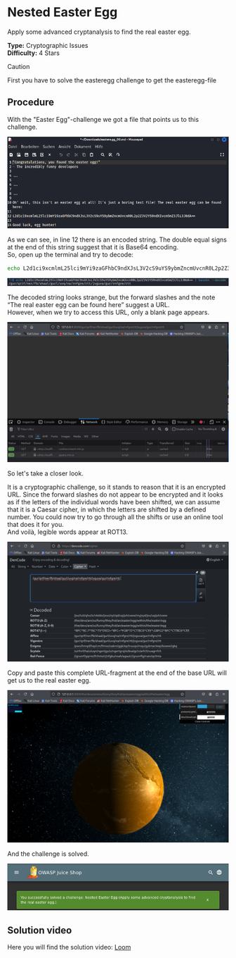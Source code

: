 # Nested Easter Egg

Apply some advanced cryptanalysis to find the real easter egg.

**Type:** Cryptographic Issues  
**Difficulty:** 4 Stars

>[!CAUTION]  
> First you have to solve the easteregg challenge to get the easteregg-file

## Procedure

With the "Easter Egg"-challenge we got a file that points us to this challenge.

![easteregg](../easteregg/img/easteregg.png)  

As we can see, in line 12 there is an encoded string. The double equal signs at the end of this string suggest that it is Base64 encoding.  
So, open up the terminal and try to decode:

```bash
echo L2d1ci9xcmlmL25lci9mYi9zaGFhbC9ndXJsL3V2cS9uYS9ybmZncmUvcnR0L2p2Z3V2YS9ndXIvcm5mZ3JlL3J0dA== | base64 --decode
```

![base64](./img/decode64.png)  

The decoded string looks strange, but the forward slashes and the note “The real easter egg can be found here” suggest a URL.  
However, when we try to access this URL, only a blank page appears. 

![blank](./img/blank.png)  

So let's take a closer look.  

It is a cryptographic challenge, so it stands to reason that it is an encrypted URL. Since the forward slashes do not appear to be encrypted and it looks as if the letters of the individual words have been shifted, we can assume that it is a Caesar cipher, in which the letters are shifted by a defined number. You could now try to go through all the shifts or use an online tool that does it for you.  
And voilà, legible words appear at ROT13.

![decode](./img/decode.png)

Copy and paste this complete URL-fragment at the end of the base URL will get us to the real easter egg.  

![real-easteregg](./img/real-easteregg.png)  

And the challenge is solved.  

![solved](./img/solved.png)

## Solution video

Here you will find the solution video: [Loom](https://www.loom.com/share/908dcd4e4c154d00b3400f2baa42c27f?sid=b1764ba6-c98d-4274-afdd-1109334ff488)